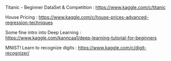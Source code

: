 Titanic - Beginner DataSet & Competition : https://www.kaggle.com/c/titanic <br/>

House Pricing : https://www.kaggle.com/c/house-prices-advanced-regression-techniques <br/>

Some fine intro into Deep Learning : https://www.kaggle.com/kanncaa1/deep-learning-tutorial-for-beginners <br/>

MNIST! Learn to recognize digits : https://www.kaggle.com/c/digit-recognizer/ <br/>

